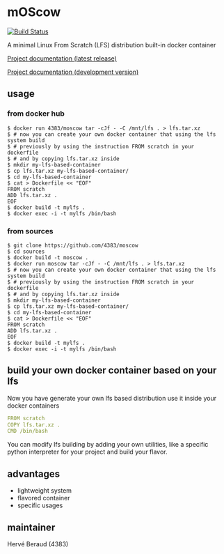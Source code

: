 # mOScow
[![Build Status](https://travis-ci.org/4383/moscow.svg?branch=master)](https://travis-ci.org/4383/moscow)

A minimal Linux From Scratch (LFS) distribution built-in docker container

[Project documentation (latest release)](http://moscow.readthedocs.io/en/latest/)

[Project documentation (development version)](http://moscow.readthedocs.io/en/develop/)

## usage
### from docker hub
```shell
$ docker run 4383/moscow tar -cJf - -C /mnt/lfs . > lfs.tar.xz
$ # now you can create your own docker container that using the lfs system build
$ # previously by using the instruction FROM scratch in your dockerfile
$ # and by copying lfs.tar.xz inside
$ mkdir my-lfs-based-container
$ cp lfs.tar.xz my-lfs-based-container/
$ cd my-lfs-based-container
$ cat > Dockerfile << "EOF"
FROM scratch
ADD lfs.tar.xz .
EOF
$ docker build -t mylfs .
$ docker exec -i -t mylfs /bin/bash
```

### from sources
```shell
$ git clone https://github.com/4383/moscow
$ cd sources
$ docker build -t moscow .
$ docker run moscow tar -cJf - -C /mnt/lfs . > lfs.tar.xz
$ # now you can create your own docker container that using the lfs system build
$ # previously by using the instruction FROM scratch in your dockerfile
$ # and by copying lfs.tar.xz inside
$ mkdir my-lfs-based-container
$ cp lfs.tar.xz my-lfs-based-container/
$ cd my-lfs-based-container
$ cat > Dockerfile << "EOF"
FROM scratch
ADD lfs.tar.xz .
EOF
$ docker build -t mylfs .
$ docker exec -i -t mylfs /bin/bash
```

## build your own docker container based on your lfs
Now you have generate your own lfs based distribution use it inside your
docker containers
```yaml
FROM scratch
COPY lfs.tar.xz .
CMD /bin/bash
```
You can modify lfs building by adding your own utilities, like a specific python
interpreter for your project and build your flavor.

## advantages
- lightweight system
- flavored container
- specific usages

## maintainer
Hervé Beraud (4383)
